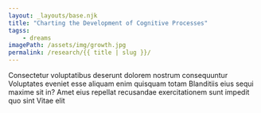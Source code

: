 ```yaml
---
layout: _layouts/base.njk
title: "Charting the Development of Cognitive Processes"
tagss:
    - dreams
imagePath: /assets/img/growth.jpg
permalink: /research/{{ title | slug }}/
---
```

Consectetur voluptatibus deserunt dolorem nostrum consequuntur Voluptates
eveniet esse aliquam enim quisquam totam Blanditiis eius sequi maxime sit in?
Amet eius repellat recusandae exercitationem sunt impedit quo sint Vitae elit
